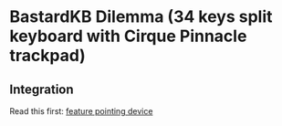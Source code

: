 # BastardKB Dilemma (34 keys split keyboard with Cirque Pinnacle trackpad)

## Integration

Read this first: [feature pointing device](https://docs.qmk.fm/#/feature_pointing_device?id=split-keyboard-configuration)

